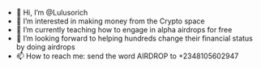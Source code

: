 - 👋 Hi, I’m @Lulusorich
- 👀 I’m interested in making money from the Crypto space
- 🌱 I’m currently teaching how to engage in alpha airdrops for free 
- 💞️ I’m looking forward to helping hundreds change their financial status by doing airdrops
- 📫 How to reach me: send the word  AIRDROP to +2348105602947

<!---
Lulusorich/Lulusorich is a ✨ special ✨ repository because its `README.md` (this file) appears on your GitHub profile.
You can click the Preview link to take a look at your changes.
--->

